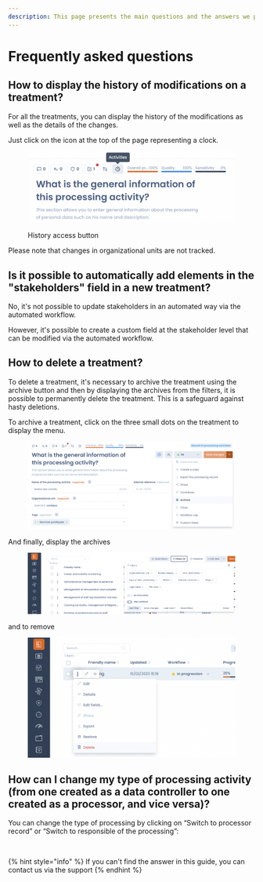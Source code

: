 ```yaml
---
description: This page presents the main questions and the answers we propose.
---
```


# Frequently asked questions

## How to display the history of modifications on a treatment?

For all the treatments, you can display the history of the modifications as well as the details of the changes.&#x20;

Just click on the icon at the top of the page representing a clock.

<figure><img src="../../.gitbook/assets/Capture d’écran 2023-02-10 à 15.09.57.png" alt=""><figcaption><p>History access button</p></figcaption></figure>

Please note that changes in organizational units are not tracked.

## Is it possible to automatically add elements in the "stakeholders" field in a new treatment?

No, it's not possible to update stakeholders in an automated way via the automated workflow.&#x20;

However, it's possible to create a custom field at the stakeholder level that can be modified via the automated workflow.

## How to delete a treatment?

To delete a treatment, it's necessary to archive the treatment using the archive button and then by displaying the archives from the filters, it is possible to permanently delete the treatment. This is a safeguard against hasty deletions.&#x20;

To archive a treatment, click on the three small dots on the treatment to display the menu.

<figure><img src="../../.gitbook/assets/Capture d’écran 2023-02-10 à 15.14.33.png" alt=""><figcaption></figcaption></figure>

And finally, display the archives

<figure><img src="../../.gitbook/assets/Capture d’écran 2023-02-10 à 15.16.22.png" alt=""><figcaption></figcaption></figure>

and to remove

<figure><img src="../../.gitbook/assets/Capture d’écran 2023-02-10 à 15.18.13.png" alt=""><figcaption></figcaption></figure>

## How can I change my type of processing activity (from one created as a data controller to one created as a processor, and vice versa)?

You can change the type of processing by clicking on “Switch to processor record” or “Switch to responsible of the processing”:

<figure><img src="../../.gitbook/assets/Capture d&#x27;écran 2024-10-16 123010.png" alt=""><figcaption></figcaption></figure>





{% hint style="info" %}
If you can't find the answer in this guide, you can contact us via the support
{% endhint %}
